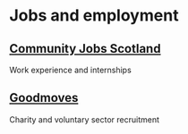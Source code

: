 # Jobs and employment

## [Community Jobs Scotland](community-jobs-scotland/index.md)

Work experience and internships

## [Goodmoves](https://goodmoves.org.uk/)

Charity and voluntary sector recruitment
